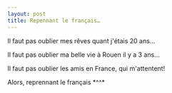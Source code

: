 ```yaml
---
layout: post
title: Repennant le français…
---
```


<p>Il faut pas oublier mes rêves quant j&#39;étais 20 ans&#8230;</p>
<p>Il faut pas oublier ma belle vie à Rouen il y a 3 ans&#8230;</p>
<p>Il faut pas oublier les amis en France, qui m&#39;attentent!</p>
<p>Alors, reprennant le français *^^*</p>
<p></p>
